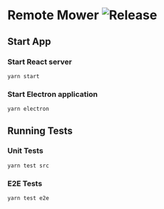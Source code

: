# Remote Mower ![Release](https://github.com/tarbadev/remote-mower/workflows/Release/badge.svg)

## Start App
### Start React server
`yarn start`
### Start Electron application
`yarn electron`

## Running Tests
### Unit Tests
`yarn test src`
### E2E Tests
`yarn test e2e`
